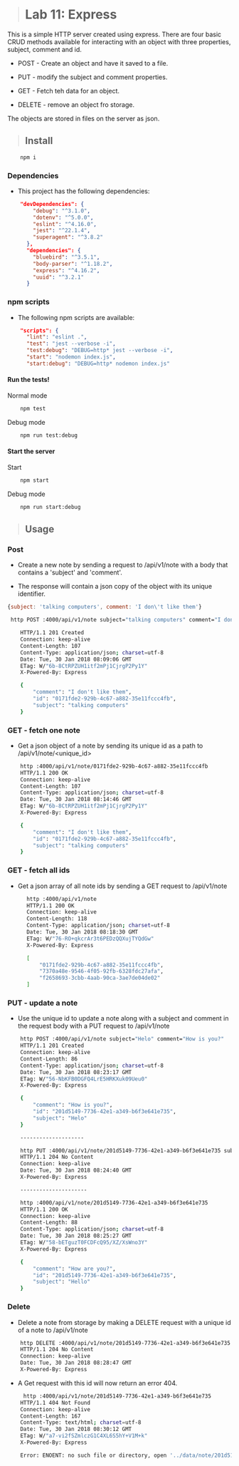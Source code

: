># Lab 11: Express

This is a simple  HTTP server created using express.  There are four basic CRUD methods available for interacting with an object with three properties, subject, comment and id. 

  - POST - Create an object and have it saved to a file. 

  - PUT - modify the subject and comment properties.

  - GET - Fetch teh data for an object.

  - DELETE - remove an object fro storage. 

  The objects are stored in files on the server as json.

>## Install

```BASH
    npm i
```

### Dependencies 

- This project has the following dependencies:

```JSON
    "devDependencies": {
        "debug": "^3.1.0",
        "dotenv": "^5.0.0",
        "eslint": "^4.16.0",
        "jest": "^22.1.4",
        "superagent": "^3.8.2"
      },
      "dependencies": {
        "bluebird": "^3.5.1",
        "body-parser": "^1.18.2",
        "express": "^4.16.2",
        "uuid": "^3.2.1"
      }
```

### npm scripts

- The following npm scripts are available:

```JSON
    "scripts": {
      "lint": "eslint .",
      "test": "jest --verbose -i",
      "test:debug": "DEBUG=http* jest --verbose -i",
      "start": "nodemon index.js",
      "start:debug": "DEBUG=http* nodemon index.js"
```

#### Run the tests!

Normal mode

```BASH
    npm test
```

Debug mode

```BASH
    npm run test:debug
```

#### Start the server

Start

```BASH
    npm start
```

Debug mode

```BASH
    npm run start:debug
```

>## Usage

### Post

  - Create a new note by sending a request to /api/v1/note with a body that contains a 'subject' and 'comment'.

  - The response will contain a json copy of the object with its unique identifier.

```JAVASCRIPT
{subject: 'talking computers', comment: 'I don\'t like them'}

```

```BASH
 http POST :4000/api/v1/note subject="talking computers" comment="I don't like them"

    HTTP/1.1 201 Created
    Connection: keep-alive
    Content-Length: 107
    Content-Type: application/json; charset=utf-8
    Date: Tue, 30 Jan 2018 08:09:06 GMT
    ETag: W/"6b-8CtRPZUH1itf2mPj1CjrgP2Py1Y"
    X-Powered-By: Express

    {
        "comment": "I don't like them",
        "id": "0171fde2-929b-4c67-a882-35e11fccc4fb",
        "subject": "talking computers"
    }
```

### GET - fetch one note

  - Get a json object of a note by sending its unique id as a path to /api/v1/note/&lt;unique_id&gt;

```BASH
    http :4000/api/v1/note/0171fde2-929b-4c67-a882-35e11fccc4fb
    HTTP/1.1 200 OK
    Connection: keep-alive
    Content-Length: 107
    Content-Type: application/json; charset=utf-8
    Date: Tue, 30 Jan 2018 08:14:46 GMT
    ETag: W/"6b-8CtRPZUH1itf2mPj1CjrgP2Py1Y"
    X-Powered-By: Express

    {
        "comment": "I don't like them",
        "id": "0171fde2-929b-4c67-a882-35e11fccc4fb",
        "subject": "talking computers"
    }

```


### GET - fetch all ids

- Get a json array of all note ids by sending a GET request to /api/v1/note

```BASH
      http :4000/api/v1/note
      HTTP/1.1 200 OK
      Connection: keep-alive
      Content-Length: 118
      Content-Type: application/json; charset=utf-8
      Date: Tue, 30 Jan 2018 08:18:30 GMT
      ETag: W/"76-RO+qkcrAr3t6PEDzQQXujTYQdGw"
      X-Powered-By: Express

      [
          "0171fde2-929b-4c67-a882-35e11fccc4fb",
          "7370a48e-9546-4f05-92fb-6328fdc27afa",
          "f2658693-3cbb-4aab-90ca-3ae7de04de02"
      ]

```

### PUT - update a note

  - Use the unique id to update a note along with a subject and comment in the request body with a PUT request to /api/v1/note

```Bash
    http POST :4000/api/v1/note subject="Helo" comment="How is you?"
    HTTP/1.1 201 Created
    Connection: keep-alive
    Content-Length: 86
    Content-Type: application/json; charset=utf-8
    Date: Tue, 30 Jan 2018 08:23:17 GMT
    ETag: W/"56-NbKFB0DGFQ4LrE5HRKXuk09Ueu0"
    X-Powered-By: Express

    {
        "comment": "How is you?",
        "id": "201d5149-7736-42e1-a349-b6f3e641e735",
        "subject": "Helo"
    }

    --------------------

    http PUT :4000/api/v1/note/201d5149-7736-42e1-a349-b6f3e641e735 subject="Hello" comment="How are you?"
    HTTP/1.1 204 No Content
    Connection: keep-alive
    Date: Tue, 30 Jan 2018 08:24:40 GMT
    X-Powered-By: Express

    ---------------------

    http :4000/api/v1/note/201d5149-7736-42e1-a349-b6f3e641e735
    HTTP/1.1 200 OK
    Connection: keep-alive
    Content-Length: 88
    Content-Type: application/json; charset=utf-8
    Date: Tue, 30 Jan 2018 08:25:27 GMT
    ETag: W/"58-bETguzT0FCDFcQ95/XZ/XsWno3Y"
    X-Powered-By: Express

    {
        "comment": "How are you?",
        "id": "201d5149-7736-42e1-a349-b6f3e641e735",
        "subject": "Hello"
    }
```

### Delete

- Delete a note from storage by making a DELETE request with a unique id of a note to /api/v1/note

```BASH
    http DELETE :4000/api/v1/note/201d5149-7736-42e1-a349-b6f3e641e735
    HTTP/1.1 204 No Content
    Connection: keep-alive
    Date: Tue, 30 Jan 2018 08:28:47 GMT
    X-Powered-By: Express
```

- A Get request with this id will now return an error 404.

```BASH
     http :4000/api/v1/note/201d5149-7736-42e1-a349-b6f3e641e735
    HTTP/1.1 404 Not Found
    Connection: keep-alive
    Content-Length: 167
    Content-Type: text/html; charset=utf-8
    Date: Tue, 30 Jan 2018 08:30:12 GMT
    ETag: W/"a7-vi2fSZmlczG1C4XL6S5hY+V1M+k"
    X-Powered-By: Express

    Error: ENOENT: no such file or directory, open '../data/note/201d5149-7736-42e1-a349-b6f3e641e735.json'
```

